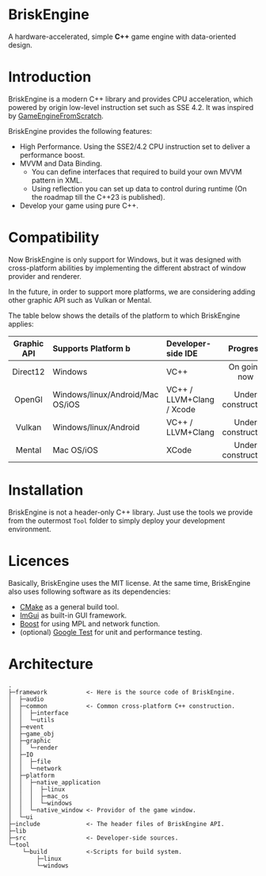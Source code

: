 # BriskEngine
A hardware-accelerated, simple **C++** game engine with data-oriented design.

# Introduction
BriskEngine is a modern C++ library and provides CPU acceleration, which powered by origin low-level instruction set such as SSE 4.2. It was inspired by [GameEngineFromScratch](https://github.com/netwarm007/GameEngineFromScratch).

BriskEngine provides the following features:
- High Performance. Using the SSE2/4.2 CPU instruction set to deliver a performance boost.
- MVVM and Data Binding.
  + You can define interfaces that required to build your own MVVM pattern in XML.
  + Using reflection you can set up data to control during runtime (On the roadmap till the C++23 is published).
- Develop your game using pure C++.

# Compatibility
Now BriskEngine is only support for Windows, but it was designed with cross-platform abilities by implementing the different abstract of window provider and renderer.

In the future, in order to support more platforms, we are considering adding other graphic API such as Vulkan or Mental.

The table below shows the details of the platform to which BriskEngine applies:

| Graphic API | Supports Platform            b    | Developer-side IDE        |      Progress      |
|:-----------:|:----------------------------------|:--------------------------|:------------------:|
|  Direct12   | Windows                           | VC++                      | On going now       |
|   OpenGl    | Windows/linux/Android/Mac OS/iOS  | VC++ / LLVM+Clang / Xcode | Under construction |
|   Vulkan    | Windows/linux/Android             | VC++ / LLVM+Clang         | Under construction |
|   Mental    | Mac OS/iOS                        | XCode                     | Under construction |

# Installation
BriskEngine is not a header-only C++ library. Just use the tools we provide from the outermost `Tool` folder to simply deploy your development environment.

# Licences
Basically, BriskEngine uses the MIT license. At the same time, BriskEngine also uses following software as its dependencies:
- [CMake](https://cmake.org) as a general build tool.
- [ImGui](https://github.com/ocornut/imgui) as built-in GUI framework.
- [Boost](https://www.boost.org/) for using MPL and network function.
- (optional) [Google Test](https://github.com/google/googletest) for unit and performance testing.

# Architecture
```
.
├─framework           <- Here is the source code of BriskEngine.
│  ├─audio
│  ├─common           <- Common cross-platform C++ construction.
│  │  ├─interface
│  │  └─utils
│  ├─event
│  ├─game_obj
│  ├─graphic
│  │  └─render
│  ├─IO
│  │  ├─file
│  │  └─network
│  ├─platform
│  │  ├─native_application
│  │  │  ├─linux
│  │  │  ├─mac_os
│  │  │  └─windows
│  │  └─native_window <- Providor of the game window.
│  └─ui
├─include             <- The header files of BriskEngine API.
├─lib
├─src                 <- Developer-side sources.
└─tool
    └─build           <-Scripts for build system.
        ├─linux
        └─windows
```